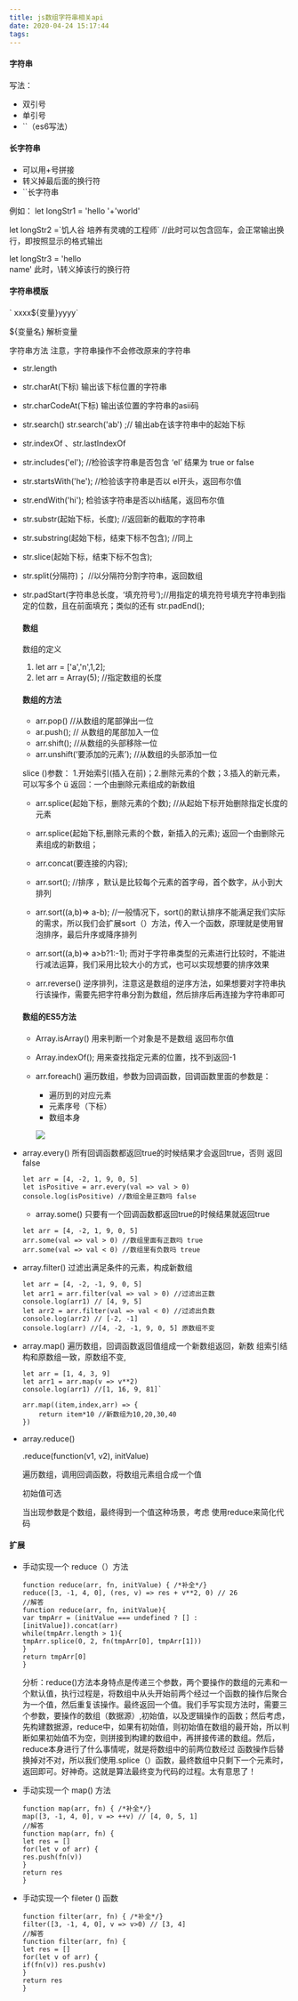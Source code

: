 ```yaml
---
title: js数组字符串相关api
date: 2020-04-24 15:17:44
tags:
---
```


#### 字符串

写法：

- 双引号
- 单引号
- ``（es6写法）

#### 长字符串

- 可以用+号拼接
- 转义掉最后面的换行符
- ``长字符串

例如： let longStr1 = 'hello '+'world'

let longStr2 =&#96;饥人谷
							 培养有灵魂的工程师&#96;  //此时可以包含回车，会正常输出换行，即按照显示的格式输出

let longStr3 = 'hello\
								name'   此时，\转义掉该行的换行符

<!--more-->

#### 字符串模版

&#96; xxxx${变量}yyyy&#96;

${变量名} 解析变量

字符串方法  注意，字符串操作不会修改原来的字符串

- str.length

- str.charAt(下标) 输出该下标位置的字符串

- str.charCodeAt(下标) 输出该位置的字符串的asii码

- str.search()  str.search('ab') ;// 输出ab在该字符串中的起始下标

- str.indexOf 、str.lastIndexOf

- str.includes('el');  //检验该字符串是否包含 ‘el’ 结果为 true or false

- str.startsWith('he');  //检验该字符串是否以 el开头，返回布尔值

- str.endWith('hi'); 检验该字符串是否以hi结尾，返回布尔值

- str.substr(起始下标，长度); //返回新的截取的字符串

- str.substring(起始下标，结束下标不包含); //同上

- str.slice(起始下标，结束下标不包含);

- str.split(分隔符)； //以分隔符分割字符串，返回数组

- str.padStart(字符串总长度，‘填充符号’);//用指定的填充符号填充字符串到指定的位数，且在前面填充；类似的还有 str.padEnd();

  #### 数组

  数组的定义

  1. let arr = ['a','n',1,2];
  2. let arr = Array(5);   //指定数组的长度

  #### 数组的方法

  - arr.pop()  //从数组的尾部弹出一位
  - ar.push(); // 从数组的尾部加入一位
  - arr.shift(); //从数组的头部移除一位
  - arr.unshift(‘要添加的元素’); //从数组的头部添加一位

  slice ()参数： 1.开始索引(插入在前)；2.删除元素的个数；3.插入的新元素，可以写多个 ü 返回：一个由删除元素组成的新数组

  - arr.splice(起始下标，删除元素的个数); //从起始下标开始删除指定长度的元素
  - arr.splice(起始下标,删除元素的个数，新插入的元素); 返回一个由删除元素组成的新数组；

  - arr.concat(要连接的内容);
  - arr.sort(); //排序 ，默认是比较每个元素的首字母，首个数字，从小到大排列
  - arr.sort((a,b)=> a-b); //一般情况下，sort()的默认排序不能满足我们实际的需求，所以我们会扩展sort（）方法，传入一个函数，原理就是使用冒泡排序，最后升序或降序排列
  - arr.sort((a,b)=> a>b?1:-1); 而对于字符串类型的元素进行比较时，不能进行减法运算，我们采用比较大小的方式，也可以实现想要的排序效果
  - arr.reverse() 逆序排列，注意这是数组的逆序方法，如果想要对字符串执行该操作，需要先把字符串分割为数组，然后排序后再连接为字符串即可

  #### 数组的ES5方法

  - Array.isArray() 用来判断一个对象是不是数组 返回布尔值

  - Array.indexOf(); 用来查找指定元素的位置，找不到返回-1

  - arr.foreach()   遍历数组，参数为回调函数，回调函数里面的参数是：

    - 遍历到的对应元素
    - 元素序号（下标）
    - 数组本身

    ![](../img/jsArray/foreach.png)



- array.every()  所有回调函数都返回true的时候结果才会返回true，否则 返回false

  ```
  let arr = [4, -2, 1, 9, 0, 5] 
  let isPositive = arr.every(val => val > 0) 
  console.log(isPositive) //数组全是正数吗 false
  ```

  

  

  - array.some()   只要有一个回调函数都返回true的时候结果就返回true

  ```
  let arr = [4, -2, 1, 9, 0, 5] 
  arr.some(val => val > 0) //数组里面有正数吗 true 
  arr.some(val => val < 0) //数组里有负数吗 treue
  ```

  

  

- array.filter() 过滤出满足条件的元素，构成新数组

  ```
  let arr = [4, -2, -1, 9, 0, 5]
  let arr1 = arr.filter(val => val > 0) //过滤出正数 
  console.log(arr1) // [4, 9, 5] 
  let arr2 = arr.filter(val => val < 0) //过滤出负数
  console.log(arr2) // [-2, -1]
  console.log(arr) //[4, -2, -1, 9, 0, 5] 原数组不变
  ```

  

  

- array.map() 遍历数组，回调函数返回值组成一个新数组返回，新数 组索引结构和原数组一致，原数组不变,

  ```
  let arr = [1, 4, 3, 9] 
  let arr1 = arr.map(v => v**2) 
  console.log(arr1) //[1, 16, 9, 81]`
  
  arr.map((item,index,arr) => {
      return item*10 //新数组为10,20,30,40
  })
  ```

  

- array.reduce() 

  .reduce(function(v1, v2), initValue) 

   遍历数组，调用回调函数，将数组元素组合成一个值 

   初始值可选

  当出现参数是个数组，最终得到一个值这种场景，考虑 使用reduce来简化代码

#### 扩展

- 手动实现一个 reduce（）方法

  ```
  function reduce(arr, fn, initValue) { /*补全*/}
  reduce([3, -1, 4, 0], (res, v) => res + v**2, 0) // 26
  //解答
  function reduce(arr, fn, initValue){
  var tmpArr = (initValue === undefined ? [] : [initValue]).concat(arr)
  while(tmpArr.length > 1){
  tmpArr.splice(0, 2, fn(tmpArr[0], tmpArr[1]))
  }
  return tmpArr[0]
  }
  ```

  分析：reduce()方法本身特点是传递三个参数，两个要操作的数组的元素和一个默认值，执行过程是，将数组中从头开始前两个经过一个函数的操作后聚合为一个值，然后重复该操作。最终返回一个值。我们手写实现方法时，需要三个参数，要操作的数组（数据源）,初始值，以及逻辑操作的函数；然后考虑，先构建数据源，reduce中，如果有初始值，则初始值在数组的最开始，所以判断如果初始值不为空，则拼接到构建的数组中，再拼接传递的数组。然后，reduce本身进行了什么事情呢，就是将数组中的前两位数经过 函数操作后替换掉对不对，所以我们使用.splice（）函数，最终数组中只剩下一个元素时，返回即可。好神奇。这就是算法最终变为代码的过程。太有意思了！

- 手动实现一个 map() 方法

  ```
  function map(arr, fn) { /*补全*/}
  map([3, -1, 4, 0], v => ++v) // [4, 0, 5, 1]
  //解答
  function map(arr, fn) {
  let res = []
  for(let v of arr) {
  res.push(fn(v))
  }
  return res
  }
  ```

- 手动实现一个 fileter () 函数

  ```
  function filter(arr, fn) { /*补全*/}
  filter([3, -1, 4, 0], v => v>0) // [3, 4]
  //解答
  function filter(arr, fn) {
  let res = []
  for(let v of arr) {
  if(fn(v)) res.push(v)
  }
  return res
  }
  ```

  



